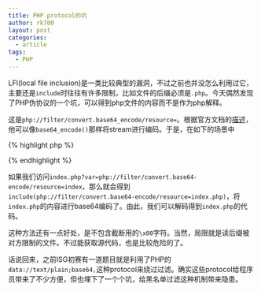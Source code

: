 ```yaml
---
title: PHP protocol的坑
author: rk700
layout: post
categories:
  - article
tags:
  - PHP
---
```


LFI(local file inclusion)是一类比较典型的漏洞，不过之前也并没怎么利用过它，主要还是`include`时往往有许多限制，比如文件的后缀必须是`.php`。今天偶然发现了PHP伪协议的一个坑，可以得到php文件的内容而不是作为php解释。

这是`php://filter/convert.base64_encode/resource=`。根据官方文档的[描述](http://php.net/manual/en/filters.convert.php)，他可以像`base64_encode()`那样将stream进行编码。于是，在如下的场景中

{% highlight php %}
<?php 

include($_GET["var"] . ".php"); 

?>
{% endhighlight %}

如果我们访问`index.php?var=php://filter/convert.base64-encode/resource=index`，那么就会得到`include(php://filter/convert.base64-encode/resource=index.php)`，将`index.php`的内容进行base64编码了。由此，我们可以解码得到`index.php`的代码。

这种方法还有一点好处，是不包含截断用的`\x00`字符。当然，局限就是读后缀被对方限制的文件。不过能获取源代码，也是比较危险的了。

话说回来，之前ISG初赛有一道题目就是利用了PHP的`data://text/plain;base64,`这种protocol来绕过过滤。确实这些protocol给程序员带来了不少方便，但也埋下了一个个坑，给黑名单过滤这种机制带来隐患。
